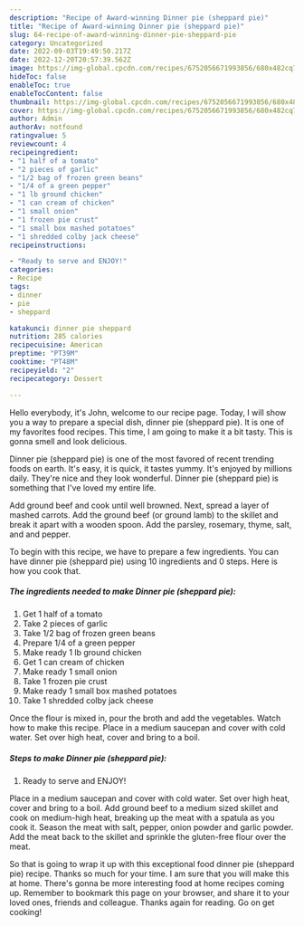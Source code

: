 ```yaml
---
description: "Recipe of Award-winning Dinner pie (sheppard pie)"
title: "Recipe of Award-winning Dinner pie (sheppard pie)"
slug: 64-recipe-of-award-winning-dinner-pie-sheppard-pie
category: Uncategorized
date: 2022-09-03T19:49:50.217Z
date: 2022-12-20T20:57:39.562Z
image: https://img-global.cpcdn.com/recipes/6752056671993856/680x482cq70/dinner-pie-sheppard-pie-recipe-main-photo.jpg
hideToc: false
enableToc: true
enableTocContent: false
thumbnail: https://img-global.cpcdn.com/recipes/6752056671993856/680x482cq70/dinner-pie-sheppard-pie-recipe-main-photo.jpg
cover: https://img-global.cpcdn.com/recipes/6752056671993856/680x482cq70/dinner-pie-sheppard-pie-recipe-main-photo.jpg
author: Admin
authorAv: notfound
ratingvalue: 5
reviewcount: 4
recipeingredient:
- "1 half of a tomato"
- "2 pieces of garlic"
- "1/2 bag of frozen green beans"
- "1/4 of a green pepper"
- "1 lb ground chicken"
- "1 can cream of chicken"
- "1 small onion"
- "1 frozen pie crust"
- "1 small box mashed potatoes"
- "1 shredded colby jack cheese"
recipeinstructions:

- "Ready to serve and ENJOY!"
categories:
- Recipe
tags:
- dinner
- pie
- sheppard

katakunci: dinner pie sheppard 
nutrition: 285 calories
recipecuisine: American
preptime: "PT39M"
cooktime: "PT48M"
recipeyield: "2"
recipecategory: Dessert

---
```



Hello everybody, it's John, welcome to our recipe page. Today, I will show you a way to prepare a special dish, dinner pie (sheppard pie). It is one of my favorites food recipes. This time, I am going to make it a bit tasty. This is gonna smell and look delicious.

Dinner pie (sheppard pie) is one of the most favored of recent trending foods on earth. It's easy, it is quick, it tastes yummy. It's enjoyed by millions daily. They're nice and they look wonderful. Dinner pie (sheppard pie) is something that I've loved my entire life.

Add ground beef and cook until well browned. Next, spread a layer of mashed carrots. Add the ground beef (or ground lamb) to the skillet and break it apart with a wooden spoon. Add the parsley, rosemary, thyme, salt, and and pepper.


To begin with this recipe, we have to prepare a few ingredients. You can have dinner pie (sheppard pie) using 10 ingredients and 0 steps. Here is how you cook that.

<!--inarticleads1-->

##### The ingredients needed to make Dinner pie (sheppard pie):

1. Get 1 half of a tomato
1. Take 2 pieces of garlic
1. Take 1/2 bag of frozen green beans
1. Prepare 1/4 of a green pepper
1. Make ready 1 lb ground chicken
1. Get 1 can cream of chicken
1. Make ready 1 small onion
1. Take 1 frozen pie crust
1. Make ready 1 small box mashed potatoes
1. Take 1 shredded colby jack cheese


Once the flour is mixed in, pour the broth and add the vegetables. Watch how to make this recipe. Place in a medium saucepan and cover with cold water. Set over high heat, cover and bring to a boil. 

<!--inarticleads2-->

##### Steps to make Dinner pie (sheppard pie):


1. Ready to serve and ENJOY!

Place in a medium saucepan and cover with cold water. Set over high heat, cover and bring to a boil. Add ground beef to a medium sized skillet and cook on medium-high heat, breaking up the meat with a spatula as you cook it. Season the meat with salt, pepper, onion powder and garlic powder. Add the meat back to the skillet and sprinkle the gluten-free flour over the meat. 

So that is going to wrap it up with this exceptional food dinner pie (sheppard pie) recipe. Thanks so much for your time. I am sure that you will make this at home. There's gonna be more interesting food at home recipes coming up. Remember to bookmark this page on your browser, and share it to your loved ones, friends and colleague. Thanks again for reading. Go on get cooking!
